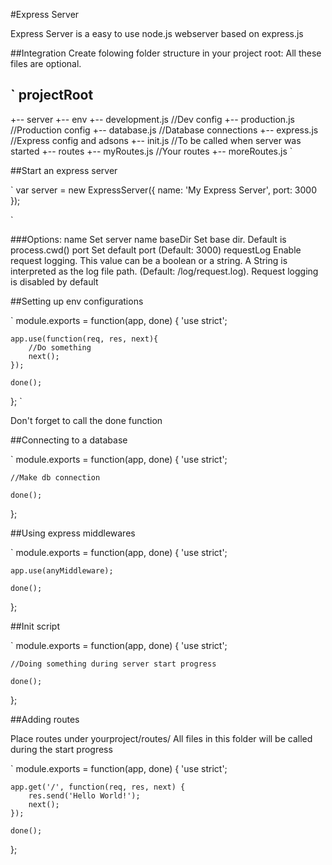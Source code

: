 #Express Server

Express Server is a easy to use node.js webserver based on express.js

##Integration
Create folowing folder structure in your project root:
All these files are optional.

`
projectRoot
--------------------------
+-- server
	+-- env
		+-- development.js		//Dev config
		+-- production.js		//Production config
	+-- database.js				//Database connections
	+-- express.js				//Express config and adsons
	+-- init.js					//To be called when server was started
+-- routes
	+-- myRoutes.js				//Your routes
	+-- moreRoutes.js
`

##Start an express server

`
var server = new ExpressServer({
	name: 'My Express Server',
	port: 3000
});

`

###Options:
	name        Set server name
	baseDir     Set base dir. Default is process.cwd()
	port        Set default port (Default: 3000)
	requestLog  Enable request logging. This value can be a boolean or a string.
	            A String is interpreted as the log file path.
	            (Default: <baseDir>/log/request.log). Request logging is disabled
	            by default
	
##Setting up env configurations

`
module.exports = function(app, done) {
	'use strict';

	app.use(function(req, res, next){
		//Do something
		next();
	});

	done();
};
`

Don't forget to call the done function


##Connecting to a database

`
module.exports = function(app, done) {
	'use strict';

	//Make db connection

	done();
};


##Using express middlewares

`
module.exports = function(app, done) {
	'use strict';

	app.use(anyMiddleware);

	done();
};


##Init script

`
module.exports = function(app, done) {
	'use strict';

	//Doing something during server start progress

	done();
};


##Adding routes

Place routes under yourproject/routes/
All files in this folder will be called during the start progress


`
module.exports = function(app, done) {
	'use strict';

	app.get('/', function(req, res, next) {
		res.send('Hello World!');
		next();
	});

	done();
};